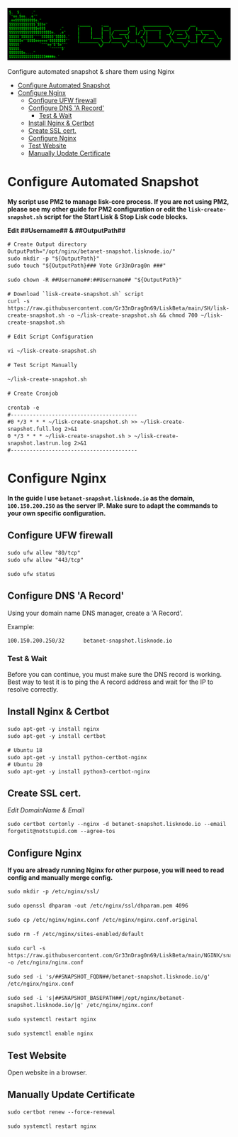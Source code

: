 ![##Header##](../PNG/Header.png)

Configure automated snapshot & share them using Nginx

- [Configure Automated Snapshot](#configure-automated-snapshot)
- [Configure Nginx](#configure-nginx)
  - [Configure UFW firewall](#configure-ufw-firewall)
  - [Configure DNS 'A Record'](#configure-dns-a-record)
    - [Test & Wait](#test--wait)
  - [Install Nginx & Certbot](#install-nginx--certbot)
  - [Create SSL cert.](#create-ssl-cert)
  - [Configure Nginx](#configure-nginx-1)
  - [Test Website](#test-website)
  - [Manually Update Certificate](#manually-update-certificate)

# Configure Automated Snapshot

**My script use PM2 to manage lisk-core process. If you are not using PM2, please see my other guide for PM2 configuration or edit the `lisk-create-snapshot.sh` script for the Start Lisk & Stop Lisk code blocks.**

**Edit ##Username## & ##OutputPath##**

```shell
# Create Output directory
OutputPath="/opt/nginx/betanet-snapshot.lisknode.io/"
sudo mkdir -p "${OutputPath}"
sudo touch "${OutputPath}### Vote Gr33nDrag0n ###"

sudo chown -R ##Username##:##Username## "${OutputPath}"

# Download `lisk-create-snapshot.sh` script
curl -s https://raw.githubusercontent.com/Gr33nDrag0n69/LiskBeta/main/SH/lisk-create-snapshot.sh -o ~/lisk-create-snapshot.sh && chmod 700 ~/lisk-create-snapshot.sh

# Edit Script Configuration

vi ~/lisk-create-snapshot.sh

# Test Script Manually

~/lisk-create-snapshot.sh

# Create Cronjob

crontab -e
#----------------------------------------
#0 */3 * * * ~/lisk-create-snapshot.sh >> ~/lisk-create-snapshot.full.log 2>&1
0 */3 * * * ~/lisk-create-snapshot.sh > ~/lisk-create-snapshot.lastrun.log 2>&1
#----------------------------------------

```

# Configure Nginx


**In the guide I use `betanet-snapshot.lisknode.io` as the domain, `100.150.200.250` as the server IP.
Make sure to adapt the commands to your own specific configuration.**

## Configure UFW firewall

```shell
sudo ufw allow "80/tcp"
sudo ufw allow "443/tcp"

sudo ufw status
```

## Configure DNS 'A Record'

Using your domain name DNS manager, create a 'A Record'.

Example:
```txt
100.150.200.250/32      betanet-snapshot.lisknode.io
```

### Test & Wait

Before you can continue, you must make sure the DNS record is working.
Best way to test it is to ping the A record address and wait for the IP to resolve correctly.

## Install Nginx & Certbot 

```shell
sudo apt-get -y install nginx
sudo apt-get -y install certbot

# Ubuntu 18
sudo apt-get -y install python-certbot-nginx
# Ubuntu 20
sudo apt-get -y install python3-certbot-nginx
```

## Create SSL cert.
*Edit DomainName & Email*

```shell
sudo certbot certonly --nginx -d betanet-snapshot.lisknode.io --email forgetit@notstupid.com --agree-tos
```

## Configure Nginx

**If you are already running Nginx for other purpose, you will need to read config and manually merge config.**

```shell
sudo mkdir -p /etc/nginx/ssl/

sudo openssl dhparam -out /etc/nginx/ssl/dhparam.pem 4096

sudo cp /etc/nginx/nginx.conf /etc/nginx/nginx.conf.original

sudo rm -f /etc/nginx/sites-enabled/default

sudo curl -s https://raw.githubusercontent.com/Gr33nDrag0n69/LiskBeta/main/NGINX/snapshot.template.nginx.conf -o /etc/nginx/nginx.conf

sudo sed -i 's/##SNAPSHOT_FQDN##/betanet-snapshot.lisknode.io/g' /etc/nginx/nginx.conf

sudo sed -i 's|##SNAPSHOT_BASEPATH##|/opt/nginx/betanet-snapshot.lisknode.io/|g' /etc/nginx/nginx.conf

sudo systemctl restart nginx

sudo systemctl enable nginx

```

## Test Website

Open website in a browser.

## Manually Update Certificate

```shell
sudo certbot renew --force-renewal

sudo systemctl restart nginx

```

